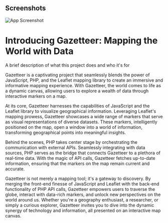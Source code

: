 
## Screenshots

![App Screenshot](https://www.victorsebiotimo.co.uk/gazetteer/images/myprojectnew.png)


# Introducing Gazetteer: Mapping the World with Data

A brief description of what this project does and who it's for

Gazetteer is a captivating project that seamlessly blends the power of JavaScript, PHP, and the Leaflet mapping library to create an immersive and informative mapping experience. With Gazetteer, the world comes to life as a dynamic canvas, allowing users to explore a wealth of data through interactive markers on a map.

At its core, Gazetteer harnesses the capabilities of JavaScript and the Leaflet library to visualize geographical information. Leveraging Leaflet's mapping prowess, Gazetteer showcases a wide range of markers that serve as visual representations of diverse datasets. These markers, intelligently positioned on the map, open a window into a world of information, transforming geographical points into meaningful insights.

Behind the scenes, PHP takes center stage by orchestrating the communication with external APIs. Seamlessly integrating with data sources, PHP serves as the bridge that connects Gazetteer to a plethora of real-time data. With the magic of API calls, Gazetteer fetches up-to-date information, ensuring that the markers on the map remain current and accurate.

Gazetteer is not merely a mapping tool; it's a gateway to discovery. By merging the front-end finesse of JavaScript and Leaflet with the back-end functionality of PHP API calls, Gazetteer empowers users to traverse the globe, interact with data-rich markers, and unlock new perspectives on the world around us. Whether you're a geography enthusiast, a researcher, or simply a curious explorer, Gazetteer invites you to dive into the dynamic synergy of technology and information, all presented on an interactive map canvas.
